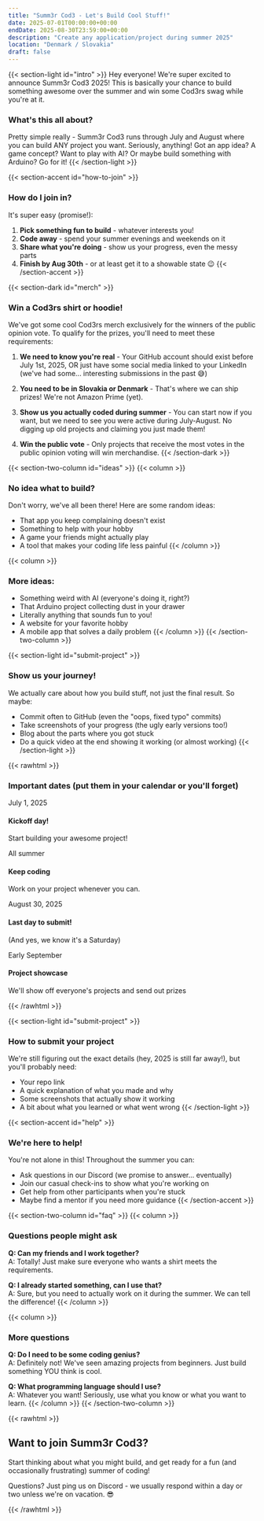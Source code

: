 ```yaml
---
title: "Summ3r Cod3 - Let's Build Cool Stuff!"
date: 2025-07-01T00:00:00+00:00
endDate: 2025-08-30T23:59:00+00:00
description: "Create any application/project during summer 2025"
location: "Denmark / Slovakia"
draft: false
---
```


{{< section-light id="intro" >}}
Hey everyone! We're super excited to announce Summ3r Cod3 2025! This is basically your chance to build something awesome over the summer and win some Cod3rs swag while you're at it.

### What's this all about?

Pretty simple really - Summ3r Cod3 runs through July and August where you can build ANY project you want. Seriously, anything! Got an app idea? A game concept? Want to play with AI? Or maybe build something with Arduino? Go for it!
{{< /section-light >}}

<!--more-->

{{< section-accent id="how-to-join" >}}
### How do I join in?

It's super easy (promise!):

1. **Pick something fun to build** - whatever interests you!
2. **Code away** - spend your summer evenings and weekends on it
3. **Share what you're doing** - show us your progress, even the messy parts
4. **Finish by Aug 30th** - or at least get it to a showable state 😉
{{< /section-accent >}}

{{< section-dark id="merch" >}}
### Win a Cod3rs shirt or hoodie!

We've got some cool Cod3rs merch exclusively for the winners of the public opinion vote. To qualify for the prizes, you'll need to meet these requirements:

1. **We need to know you're real** - Your GitHub account should exist before July 1st, 2025, OR just have some social media linked to your LinkedIn (we've had some... interesting submissions in the past 😅)

2. **You need to be in Slovakia or Denmark** - That's where we can ship prizes! We're not Amazon Prime (yet).

3. **Show us you actually coded during summer** - You can start now if you want, but we need to see you were active during July-August. No digging up old projects and claiming you just made them!

4. **Win the public vote** - Only projects that receive the most votes in the public opinion voting will win merchandise.
{{< /section-dark >}}

{{< section-two-column id="ideas" >}}
{{< column >}}
### No idea what to build?

Don't worry, we've all been there! Here are some random ideas:

- That app you keep complaining doesn't exist
- Something to help with your hobby
- A game your friends might actually play
- A tool that makes your coding life less painful
{{< /column >}}

{{< column >}}
### More ideas:

- Something weird with AI (everyone's doing it, right?)
- That Arduino project collecting dust in your drawer
- Literally anything that sounds fun to you!
- A website for your favorite hobby
- A mobile app that solves a daily problem
{{< /column >}}
{{< /section-two-column >}}

{{< section-light id="submit-project" >}}
### Show us your journey!

We actually care about how you build stuff, not just the final result. So maybe:

- Commit often to GitHub (even the "oops, fixed typo" commits)
- Take screenshots of your progress (the ugly early versions too!)
- Blog about the parts where you got stuck
- Do a quick video at the end showing it working (or almost working)
{{< /section-light >}}


{{< rawhtml >}}
<div class="component-timeline-white">
  <h3>Important dates (put them in your calendar or you'll forget)</h3>

  <div class="timeline-item">
    <div class="timeline-date">July 1, 2025</div>
    <div class="timeline-content">
      <h4>Kickoff day!</h4>
      <p>Start building your awesome project!</p>
    </div>
  </div>

  <div class="timeline-item">
    <div class="timeline-date">All summer</div>
    <div class="timeline-content">
      <h4>Keep coding</h4>
      <p>Work on your project whenever you can.</p>
    </div>
  </div>

  <div class="timeline-item">
    <div class="timeline-date">August 30, 2025</div>
    <div class="timeline-content">
      <h4>Last day to submit!</h4>
      <p>(And yes, we know it's a Saturday)</p>
    </div>
  </div>

  <div class="timeline-item">
    <div class="timeline-date">Early September</div>
    <div class="timeline-content">
      <h4>Project showcase</h4>
      <p>We'll show off everyone's projects and send out prizes</p>
    </div>
  </div>
</div>
{{< /rawhtml >}}

{{< section-light id="submit-project" >}}
### How to submit your project

We're still figuring out the exact details (hey, 2025 is still far away!), but you'll probably need:

- Your repo link
- A quick explanation of what you made and why
- Some screenshots that actually show it working
- A bit about what you learned or what went wrong
{{< /section-light >}}

{{< section-accent id="help" >}}
### We're here to help!

You're not alone in this! Throughout the summer you can:

- Ask questions in our Discord (we promise to answer... eventually)
- Join our casual check-ins to show what you're working on
- Get help from other participants when you're stuck
- Maybe find a mentor if you need more guidance
{{< /section-accent >}}

{{< section-two-column id="faq" >}}
{{< column >}}
### Questions people might ask

**Q: Can my friends and I work together?**  
A: Totally! Just make sure everyone who wants a shirt meets the requirements.

**Q: I already started something, can I use that?**  
A: Sure, but you need to actually work on it during the summer. We can tell the difference!
{{< /column >}}

{{< column >}}
### More questions

**Q: Do I need to be some coding genius?**  
A: Definitely not! We've seen amazing projects from beginners. Just build something YOU think is cool.

**Q: What programming language should I use?**  
A: Whatever you want! Seriously, use what you know or what you want to learn.
{{< /column >}}
{{< /section-two-column >}}

{{< rawhtml >}}
<div class="component-cta-dark">
  <h2>Want to join Summ3r Cod3?</h2>
  <p>Start thinking about what you might build, and get ready for a fun (and occasionally frustrating) summer of coding!</p>
  <p>Questions? Just ping us on Discord - we usually respond within a day or two unless we're on vacation. 😎</p>
</div>
{{< /rawhtml >}}
